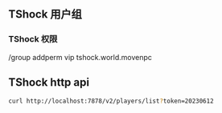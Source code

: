 ## TShock 用户组

### TShock 权限

/group addperm vip tshock.world.movenpc



## TShock http api

```bash
curl http://localhost:7878/v2/players/list?token=20230612

```

